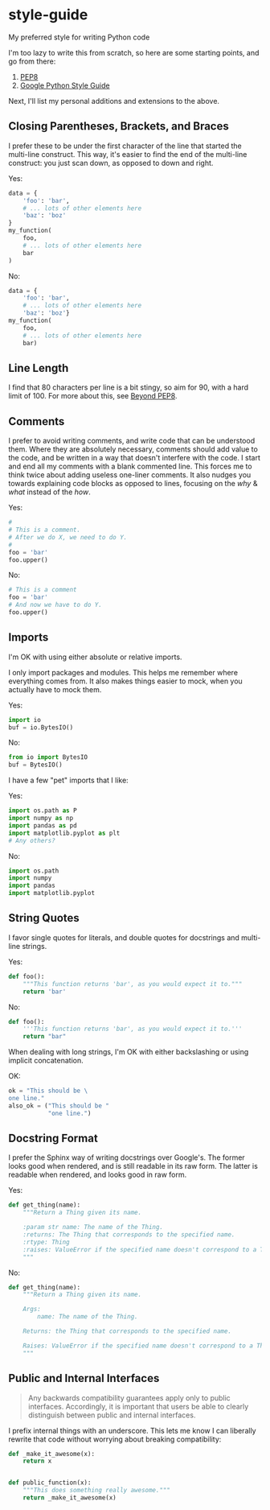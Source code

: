 # style-guide

My preferred style for writing Python code

I'm too lazy to write this from scratch, so here are some starting points, and go from there:

1. [PEP8](https://www.python.org/dev/peps/pep-0008/)
2. [Google Python Style Guide](https://google.github.io/styleguide/pyguide.html)

Next, I'll list my personal additions and extensions to the above.

## Closing Parentheses, Brackets, and Braces

I prefer these to be under the first character of the line that started the multi-line construct.
This way, it's easier to find the end of the multi-line construct: you just scan down, as opposed to down and right.

Yes:

```python
data = {
    'foo': 'bar',
    # ... lots of other elements here
    'baz': 'boz'
}
my_function(
    foo,
    # ... lots of other elements here
    bar
)
```

No:

```python
data = {
    'foo': 'bar',
    # ... lots of other elements here
    'baz': 'boz'}
my_function(
    foo,
    # ... lots of other elements here
    bar)
```

## Line Length

I find that 80 characters per line is a bit stingy, so aim for 90, with a hard limit of 100.
For more about this, see [Beyond PEP8](https://www.youtube.com/watch?v=wf-BqAjZb8M).

## Comments

I prefer to avoid writing comments, and write code that can be understood them.
Where they are absolutely necessary, comments should add value to the code, and be written in a way that doesn't interfere with the code.
I start and end all my comments with a blank commented line.
This forces me to think twice about adding useless one-liner comments.
It also nudges you towards explaining code blocks as opposed to lines, focusing on the _why_ & _what_ instead of the _how_.

Yes:

```python
#
# This is a comment.
# After we do X, we need to do Y.
#
foo = 'bar'
foo.upper()
```

No:

```python
# This is a comment
foo = 'bar'
# And now we have to do Y.
foo.upper()
```

## Imports

I'm OK with using either absolute or relative imports.

I only import packages and modules.
This helps me remember where everything comes from.
It also makes things easier to mock, when you actually have to mock them.

Yes:

```python
import io
buf = io.BytesIO()
```

No:

```python
from io import BytesIO
buf = BytesIO()
```

I have a few "pet" imports that I like:

Yes:

```python
import os.path as P
import numpy as np
import pandas as pd
import matplotlib.pyplot as plt
# Any others?
```

No:

```python
import os.path
import numpy
import pandas
import matplotlib.pyplot
```

## String Quotes

I favor single quotes for literals, and double quotes for docstrings and multi-line strings.

Yes:

```python
def foo():
    """This function returns 'bar', as you would expect it to.""" 
    return 'bar'
```

No:

```python
def foo():
    '''This function returns 'bar', as you would expect it to.''' 
    return "bar"
```

When dealing with long strings, I'm OK with either backslashing or using implicit concatenation.

OK:

```python
ok = "This should be \
one line."
also_ok = ("This should be "
           "one line.")
```

## Docstring Format

I prefer the Sphinx way of writing docstrings over Google's.
The former looks good when rendered, and is still readable in its raw form.
The latter is readable when rendered, and looks good in raw form.

Yes:

```python
def get_thing(name):
    """Return a Thing given its name.

    :param str name: The name of the Thing.
    :returns: The Thing that corresponds to the specified name.
    :rtype: Thing
    :raises: ValueError if the specified name doesn't correspond to a Thing.
    """
```

No:

```python
def get_thing(name):
    """Return a Thing given its name.

    Args:
        name: The name of the Thing.

    Returns: the Thing that corresponds to the specified name.

    Raises: ValueError if the specified name doesn't correspond to a Thing.
    """
```

## Public and Internal Interfaces

> Any backwards compatibility guarantees apply only to public interfaces.
> Accordingly, it is important that users be able to clearly distinguish between public and internal interfaces.

I prefix internal things with an underscore.
This lets me know I can liberally rewrite that code without worrying about breaking compatibility:

```python
def _make_it_awesome(x):
    return x


def public_function(x):
    """This does something really awesome."""
    return _make_it_awesome(x)
```
